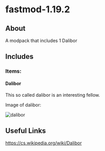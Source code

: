 # fastmod-1.19.2
## About
A modpack that includes 1 Dalibor
## Includes
### Items:
#### Dalibor
This so called dalibor is an interesting fellow.

Image of dalibor:

![dalibor](https://media.discordapp.net/attachments/482643611914207294/1049654830123204680/image.png)

## Useful Links

https://cs.wikipedia.org/wiki/Dalibor
